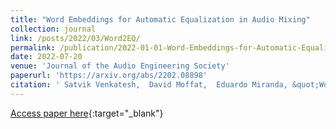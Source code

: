 ```yaml
---
title: "Word Embeddings for Automatic Equalization in Audio Mixing"
collection: journal
link: /posts/2022/03/Word2EQ/
permalink: /publication/2022-01-01-Word-Embeddings-for-Automatic-Equalization-in-Audio-Mixing
date: 2022-07-20
venue: 'Journal of the Audio Engineering Society'
paperurl: 'https://arxiv.org/abs/2202.08898'
citation: ' Satvik Venkatesh,  David Moffat,  Eduardo Miranda, &quot;Word Embeddings for Automatic Equalization in Audio Mixing.&quot; 	Journal of the Audio Engineering Society, 2022. In Press'
---
```

[Access paper here](https://arxiv.org/abs/2202.08898){:target="_blank"}
